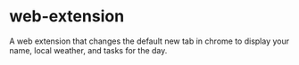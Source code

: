 # web-extension
A web extension that changes the default new tab in chrome to display your name, local weather, and tasks for the day.
